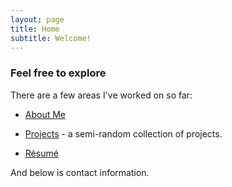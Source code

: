 ```yaml
---
layout: page
title: Home
subtitle: Welcome!
---
```


### Feel free to explore
There are a few areas I've worked on so far:
- [About Me]("aboutMe.md)  

- [Projects](projects/index.html) - a semi-random collection of projects.  

- [Résumé](assets/LuskeyResumeNoContactInfo.pdf)  


And below is contact information.
